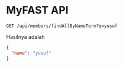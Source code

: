 # MyFAST API

```
GET /api/members/findAllByNameTerm?q=yusuf
```

Hasilnya adalah 

```json
{
  "name": "yusuf"
}
```